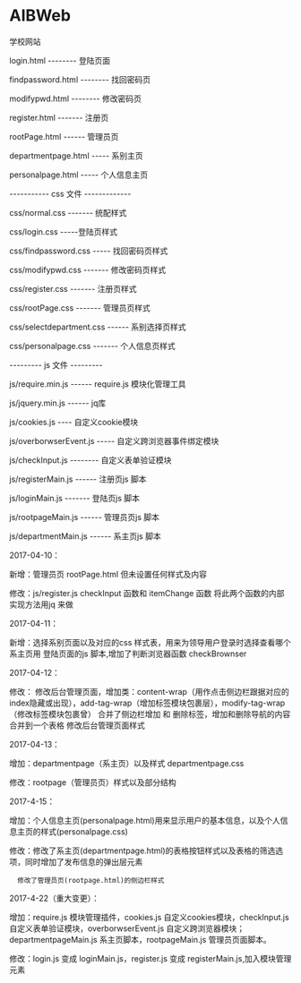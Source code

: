 ﻿# AIBWeb
学校网站

login.html -------- 登陆页面

findpassword.html -------- 找回密码页

modifypwd.html -------- 修改密码页

register.html ------- 注册页

rootPage.html ------ 管理员页

departmentpage.html ----- 系别主页

personalpage.html ----- 个人信息主页


-----------  css 文件 -------------


css/normal.css ------- 统配样式

css/login.css -----登陆页样式

css/findpassword.css ----- 找回密码页样式

css/modifypwd.css ------- 修改密码页样式

css/register.css ------- 注册页样式

css/rootPage.css ------- 管理员页样式

css/selectdepartment.css ------ 系别选择页样式

css/personalpage.css ------- 个人信息页样式



---------  js 文件 ---------

js/require.min.js ------ require.js 模块化管理工具

js/jquery.min.js ------ jq库

js/cookies.js ---- 自定义cookie模块

js/overborwserEvent.js ----- 自定义跨浏览器事件绑定模块

js/checkInput.js -------- 自定义表单验证模块

js/registerMain.js ------ 注册页js 脚本

js/loginMain.js -------  登陆页js 脚本

js/rootpageMain.js  ------ 管理员页js 脚本

js/departmentMain.js ------ 系主页js 脚本


2017-04-10：

新增：管理员页 rootPage.html 但未设置任何样式及内容

修改：js/register.js   checkInput 函数和 itemChange 函数 将此两个函数的内部实现方法用jq 来做



2017-04-11：

新增：选择系别页面以及对应的css 样式表，用来为领导用户登录时选择查看哪个系主页用
      登陆页面的js 脚本,增加了判断浏览器函数 checkBrownser


2017-04-12：

修改：	修改后台管理页面，增加类：content-wrap（用作点击侧边栏跟据对应的index隐藏或出现），add-tag-wrap（增加标签模块包裹层），modify-tag-wrap（修改标签模块包裹曾）
	合并了侧边栏增加 和 删除标签，增加和删除导航的内容合并到一个表格
	修改后台管理页面样式

2017-04-13：

增加：departmentpage（系主页）以及样式 departmentpage.css

修改：rootpage（管理员页）样式以及部分结构

2017-4-15：

增加：个人信息主页(personalpage.html)用来显示用户的基本信息，以及个人信息主页的样式(personalpage.css)

修改：修改了系主页(departmentpage.html)的表格按钮样式以及表格的筛选选项，同时增加了发布信息的弹出层元素
	
      修改了管理员页(rootpage.html)的侧边栏样式


2017-4-22（重大变更）：

增加：require.js 模块管理插件，cookies.js 自定义cookies模块，checkInput.js 自定义表单验证模块，overborwserEvent.js 自定义跨浏览器模块；departmentpageMain.js 系主页脚本，rootpageMain.js 管理员页面脚本。

修改：login.js 变成 loginMain.js，register.js 变成 registerMain.js,加入模块管理元素

